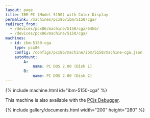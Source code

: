 ```yaml
---
layout: page
title: IBM PC (Model 5150) with Color Display
permalink: /machines/pcx86/ibm/5150/cga/
redirect_from:
  - /devices/pcx86/machine/5150/cga/64kb/
  - /devices/pcx86/machine/5150/cga/
machines:
  - id: ibm-5150-cga
    type: pcx86
    config: /configs/pcx86/machine/ibm/5150/machine-cga.json
    autoMount:
        A:
            name: PC DOS 2.00 (Disk 1)
        B:
            name: PC DOS 2.00 (Disk 2)
---
```


{% include machine.html id="ibm-5150-cga" %}

This machine is also available with the <a href="debugger/" onclick="pcjsOnClick(this)">PCjs Debugger</a>.

{% include gallery/documents.html width="200" height="280" %}
